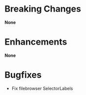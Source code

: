 # Breaking Changes

**None**

# Enhancements

**None**

# Bugfixes

- Fix filebrowser SelectorLabels